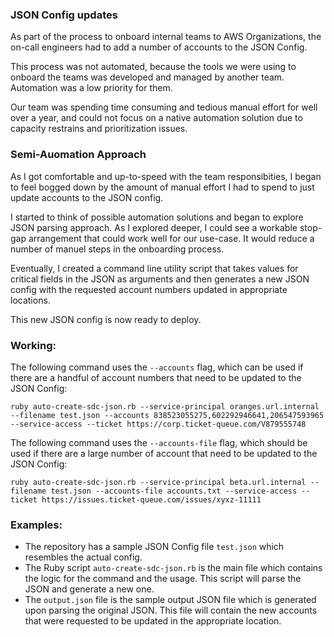 ### JSON Config updates

As part of the process to onboard internal teams to AWS Organizations, the on-call engineers had to add a number of accounts to the JSON Config. 

This process was not automated, because the tools we were using to onboard the teams was developed and managed by another team. Automation was a low priority for them.

Our team was spending time consuming and tedious manual effort for well over a year, and could not focus on a native automation solution due to capacity restrains and prioritization issues. 

### Semi-Auomation Approach

As I got comfortable and up-to-speed with the team responsibities, I began to feel bogged down by the amount of manual effort I had to spend to just update accounts to the JSON config. 

I started to think of possible automation solutions and began to explore JSON parsing approach. As I explored deeper, I could see a workable stop-gap arrangement that could work well for our use-case. It would reduce a number of manuel steps in the onboarding process. 

Eventually, I created a command line utility script that takes values for critical fields in the JSON as arguments and then generates a new JSON config with the requested account numbers updated in appropriate locations. 

This new JSON config is now ready to deploy.

### Working:

The following command uses the `--accounts` flag, which can be used if there are a handful of account numbers that need to be updated to the JSON Config:

```
ruby auto-create-sdc-json.rb --service-principal oranges.url.internal --filename test.json --accounts 838523055275,602292946641,206547593965 --service-access --ticket https://corp.ticket-queue.com/V879555748
```

The following command uses the `--accounts-file` flag, which should be used if there are a large number of account that need to be updated to the JSON Config:

```
ruby auto-create-sdc-json.rb --service-principal beta.url.internal --filename test.json --accounts-file accounts.txt --service-access --ticket https://issues.ticket-queue.com/issues/xyxz-11111
```

### Examples:

* The repository has a sample JSON Config file `test.json` which resembles the actual config. 
* The Ruby script `auto-create-sdc-json.rb` is the main file which contains the logic for the command and the usage. This script will parse the JSON and generate a new one.
* The `output.json` file is the sample output JSON file which is generated upon parsing the original JSON. This file will contain the new accounts that were requested to be updated in the appropriate location.

